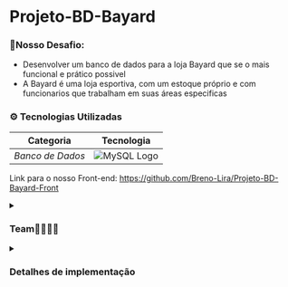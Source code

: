 # Projeto-BD-Bayard

<sumary><h3>🧱Nosso Desafio:</h3></sumary>
 + Desenvolver um banco de dados para a loja Bayard que se o mais funcional e prático possivel
 + A Bayard é uma loja esportiva, com um estoque próprio e com funcionarios que trabalham em suas áreas especificas

<h3>⚙ Tecnologias Utilizadas</h3>

| Categoria                   | Tecnologia                                                                           |
|-----------------------------|--------------------------------------------------------------------------------------|
| *Banco de Dados*            | <img src="https://encrypted-tbn0.gstatic.com/images?q=tbn:ANd9GcTFPLXqRyw5PEl4ETnuzYuP5XhUI51sUdQzcg&s" alt="MySQL Logo" style="border-radius: 3px;"> |

Link para o nosso Front-end: https://github.com/Breno-Lira/Projeto-BD-Bayard-Front

<details>
 <summary><h3>Team👩‍👩‍👦‍👦</h3></summary>
 Siga-nos para acompanhar projetos futuros:
 <h3>Breno Monteiro Rodrigues Lira: https://github.com/Breno-Lira</h3>
 <h3>Felipe Nunes Morgado: https://github.com/FelipeNMorgado</h3>
 <h3>Lucas de Holanda de Barros Soares: https://github.com/LucasHolandaBarros</h3>
 <h3>Thiago Manguinho Rodrigues de Sousa: https://github.com/ThiagoManguinho</h3>
</details>

<details>
 <summary><h3>Detalhes de implementação</h3></summary>
 Para mais detalhes da implementação do projeto e etapas de modelagem do banco, acesse o link:
https://docs.google.com/document/d/1sP8xCnILBgO4uZt2B_Tof3y8Ye65GX9PXYEcPovn4g0/edit?usp=sharing
</details>
